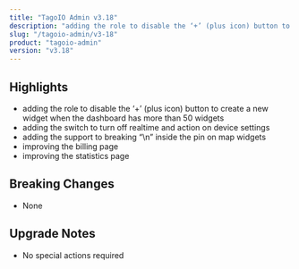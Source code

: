 ```yaml
---
title: "TagoIO Admin v3.18"
description: "adding the role to disable the ‘+’ (plus icon) button to create a new widget when the dashboard has more than 50 widgets"
slug: "/tagoio-admin/v3-18"
product: "tagoio-admin"
version: "v3.18"
---
```


## Highlights

- adding the role to disable the ‘+’ (plus icon) button to create a new widget when the dashboard has more than 50 widgets
- adding the switch to turn off realtime and action on device settings
- adding the support to breaking “\n” inside the pin on map widgets
- improving the billing page
- improving the statistics page

## Breaking Changes

- None

## Upgrade Notes

- No special actions required

